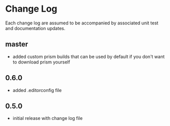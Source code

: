 # Change Log

Each change log are assumed to be accompanied by associated unit test and documentation updates.

## master

- added custom prism builds that can be used by default if you don't want to download prism yourself

## 0.6.0

- added .editorconfig file

## 0.5.0

- initial release with change log file
